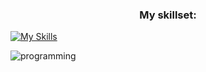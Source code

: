 <h3 align="center">My skillset:</h3>

[![My Skills](https://skillicons.dev/icons?i=dart,flutter,supabase,deno,ts,kotlin,postgres,github,githubactions,postman)](https://skillicons.dev)

![programming](https://github.com/Tananga/Tananga/assets/44244477/39fd7eaa-df08-4208-b81b-74503f01113a)
